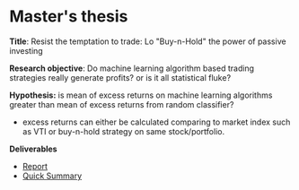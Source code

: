# Master's thesis

**Title**: Resist the temptation to trade: Lo "Buy-n-Hold" the power of passive investing

**Research objective**: Do machine learning algorithm based trading strategies really generate profits? or is it all statistical fluke?

**Hypothesis:** is mean of excess returns on machine learning algorithms greater than mean of excess returns from random classifier? 

* excess returns can either be calculated comparing to market index such as VTI or buy-n-hold strategy on same stock/portfolio.

**Deliverables**
   - [Report](thesis.pdf)
   - [Quick Summary](presentation.pdf)
